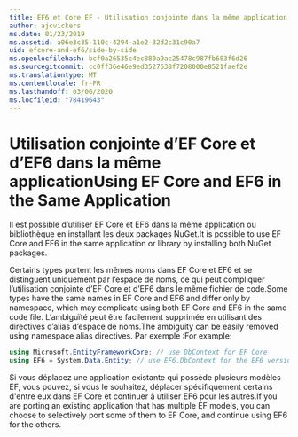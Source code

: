 ```yaml
---
title: EF6 et Core EF - Utilisation conjointe dans la même application
author: ajcvickers
ms.date: 01/23/2019
ms.assetid: a06e3c35-110c-4294-a1e2-32d2c31c90a7
uid: efcore-and-ef6/side-by-side
ms.openlocfilehash: bcf0a26535c4ec880a9ac25478c987fb683f6d26
ms.sourcegitcommit: cc0ff36e46e9ed3527638f7208000e8521faef2e
ms.translationtype: MT
ms.contentlocale: fr-FR
ms.lasthandoff: 03/06/2020
ms.locfileid: "78419643"
---
```

# <a name="using-ef-core-and-ef6-in-the-same-application"></a><span data-ttu-id="da052-102">Utilisation conjointe d’EF Core et d’EF6 dans la même application</span><span class="sxs-lookup"><span data-stu-id="da052-102">Using EF Core and EF6 in the Same Application</span></span>

<span data-ttu-id="da052-103">Il est possible d’utiliser EF Core et EF6 dans la même application ou bibliothèque en installant les deux packages NuGet.</span><span class="sxs-lookup"><span data-stu-id="da052-103">It is possible to use EF Core and EF6 in the same application or library by installing both NuGet packages.</span></span>

<span data-ttu-id="da052-104">Certains types portent les mêmes noms dans EF Core et EF6 et se distinguent uniquement par l’espace de noms, ce qui peut compliquer l’utilisation conjointe d’EF Core et d’EF6 dans le même fichier de code.</span><span class="sxs-lookup"><span data-stu-id="da052-104">Some types have the same names in EF Core and EF6 and differ only by namespace, which may complicate using both EF Core and EF6 in the same code file.</span></span> <span data-ttu-id="da052-105">L’ambiguïté peut être facilement supprimée en utilisant des directives d’alias d’espace de noms.</span><span class="sxs-lookup"><span data-stu-id="da052-105">The ambiguity can be easily removed using namespace alias directives.</span></span> <span data-ttu-id="da052-106">Par exemple :</span><span class="sxs-lookup"><span data-stu-id="da052-106">For example:</span></span>

``` csharp
using Microsoft.EntityFrameworkCore; // use DbContext for EF Core
using EF6 = System.Data.Entity; // use EF6.DbContext for the EF6 version
```

<span data-ttu-id="da052-107">Si vous déplacez une application existante qui possède plusieurs modèles EF, vous pouvez, si vous le souhaitez, déplacer spécifiquement certains d'entre eux dans EF Core et continuer à utiliser EF6 pour les autres.</span><span class="sxs-lookup"><span data-stu-id="da052-107">If you are porting an existing application that has multiple EF models, you can choose to selectively port some of them to EF Core, and continue using EF6 for the others.</span></span>
